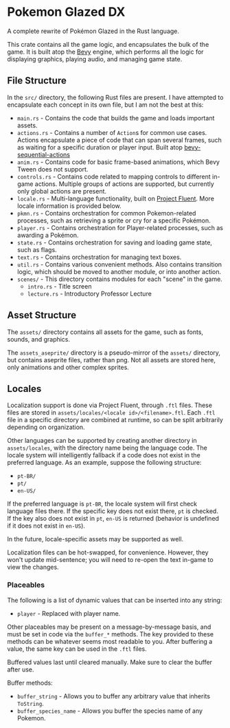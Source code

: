 # Pokemon Glazed DX
A complete rewrite of Pokémon Glazed in the Rust language.

This crate contains all the game logic, and encapsulates the bulk of the game. It is built
atop the [Bevy](https://bevyengine.org/) engine, which performs all the logic for displaying
graphics, playing audio, and managing game state.

## File Structure
In the `src/` directory, the following Rust files are present. I have attempted to encapsulate
each concept in its own file, but I am not the best at this:
* `main.rs` - Contains the code that builds the game and loads important assets.
* `actions.rs` - Contains a number of `Action`s for common use cases. 
Actions encapsulate a piece of code that can span several frames, such as waiting for a
specific duration or player input. Built atop [bevy-sequential-actions](https://crates.io/crates/bevy-sequential-actions)
* `anim.rs` - Contains code for basic frame-based animations, which Bevy Tween does not support.
* `controls.rs` - Contains code related to mapping controls to different in-game actions.
Multiple groups of actions are supported, but currently only global actions are present.
* `locale.rs` - Multi-language functionality, built on [Project Fluent](https://projectfluent.org/).
More locale information is provided below.
* `pkmn.rs` - Contains orchestration for common Pokemon-related processes, such as retrieving
a sprite or cry for a specific Pokémon.
* `player.rs` - Contains orchestration for Player-related processes, such as awarding a Pokémon.
* `state.rs` - Contains orchestration for saving and loading game state, such as flags.
* `text.rs` - Contains orchestration for managing text boxes.
* `util.rs` - Contains various convenient methods. Also contains transition logic, which
should be moved to another module, or into another action.
* `scenes/` - This directory contains modules for each "scene" in the game.
    * `intro.rs` - Title screen
    * `lecture.rs` - Introductory Professor Lecture

## Asset Structure
The `assets/` directory contains all assets for the game, such as fonts, sounds, and graphics.

The `assets_aseprite/` directory is a pseudo-mirror of the `assets/` directory, but contains
aseprite files, rather than png. Not all assets are stored here, only animations and other
complex sprites.

## Locales
Localization support is done via Project Fluent, through `.ftl` files. These files are stored
in `assets/locales/<locale id>/<filename>.ftl`. Each `.ftl` file in a specific directory are
combined at runtime, so can be split arbitrarily depending on organization. 

Other languages can be supported by creating another directory in `assets/locales`, with the
directory name being the language code. The locale system will intelligently fallback if a code
does not exist in the preferred language. As an example, suppose the following structure:
* `pt-BR/`
* `pt/`
* `en-US/`

If the preferred language is `pt-BR`, the locale system will first check language files there.
If the specific key does not exist there, `pt` is checked. If the key also does not exist
in `pt`, `en-US` is returned (behavior is undefined if it does not exist in `en-US`).

In the future, locale-specific assets may be supported as well.

Localization files can be hot-swapped, for convenience. However, they won't update mid-sentence;
you will need to re-open the text in-game to view the changes.

### Placeables
The following is a list of dynamic values that can be inserted into any string:
* `player` - Replaced with player name.

Other placeables may be present on a message-by-message basis, and must be set in code
via the `buffer_*` methods. The key provided to these methods can be whatever seems
most readable to you. After buffering a value, the same key can be used in the `.ftl` files.

Buffered values last until cleared manually. Make sure to clear the buffer after use.

Buffer methods:
* `buffer_string` - Allows you to buffer any arbitrary value that inherits `ToString`. 
* `buffer_species_name` - Allows you buffer the species name of any Pokemon.